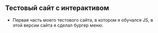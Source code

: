 ## Тестовый сайт с интерактивом

- Первая часть моего тестового сайта, в котором я обучался JS, в этой версии сайта я сделал бургер меню.
